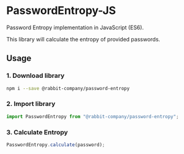 # PasswordEntropy-JS

Password Entropy implementation in JavaScript (ES6).

This library will calculate the entropy of provided passwords.

## Usage

### 1. Download library
```bash
npm i --save @rabbit-company/password-entropy
```

### 2. Import library
```js
import PasswordEntropy from "@rabbit-company/password-entropy";
```

### 3. Calculate Entropy
```js
PasswordEntropy.calculate(password);
```
